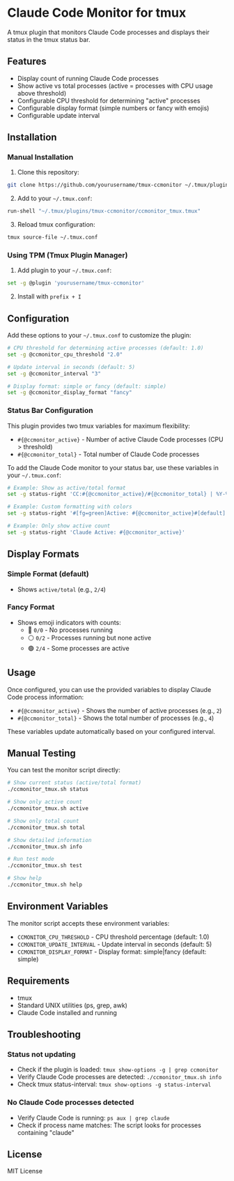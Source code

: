 # Claude Code Monitor for tmux

A tmux plugin that monitors Claude Code processes and displays their status in the tmux status bar.

## Features

- Display count of running Claude Code processes
- Show active vs total processes (active = processes with CPU usage above threshold)
- Configurable CPU threshold for determining "active" processes
- Configurable display format (simple numbers or fancy with emojis)
- Configurable update interval

## Installation

### Manual Installation

1. Clone this repository:
```bash
git clone https://github.com/yourusername/tmux-ccmonitor ~/.tmux/plugins/tmux-ccmonitor
```

2. Add to your `~/.tmux.conf`:
```bash
run-shell "~/.tmux/plugins/tmux-ccmonitor/ccmonitor_tmux.tmux"
```

3. Reload tmux configuration:
```bash
tmux source-file ~/.tmux.conf
```

### Using TPM (Tmux Plugin Manager)

1. Add plugin to your `~/.tmux.conf`:
```bash
set -g @plugin 'yourusername/tmux-ccmonitor'
```

2. Install with `prefix + I`

## Configuration

Add these options to your `~/.tmux.conf` to customize the plugin:

```bash
# CPU threshold for determining active processes (default: 1.0)
set -g @ccmonitor_cpu_threshold "2.0"

# Update interval in seconds (default: 5)
set -g @ccmonitor_interval "3"

# Display format: simple or fancy (default: simple)
set -g @ccmonitor_display_format "fancy"
```

### Status Bar Configuration

This plugin provides two tmux variables for maximum flexibility:
- `#{@ccmonitor_active}` - Number of active Claude Code processes (CPU > threshold)
- `#{@ccmonitor_total}` - Total number of Claude Code processes

To add the Claude Code monitor to your status bar, use these variables in your `~/.tmux.conf`:

```bash
# Example: Show as active/total format
set -g status-right 'CC:#{@ccmonitor_active}/#{@ccmonitor_total} | %Y-%m-%d %H:%M'

# Example: Custom formatting with colors
set -g status-right '#[fg=green]Active: #{@ccmonitor_active}#[default] | Total: #{@ccmonitor_total}'

# Example: Only show active count
set -g status-right 'Claude Active: #{@ccmonitor_active}'
```

## Display Formats

### Simple Format (default)
- Shows `active/total` (e.g., `2/4`)

### Fancy Format
- Shows emoji indicators with counts:
  - 🔴 `0/0` - No processes running
  - ⚪ `0/2` - Processes running but none active
  - 🟢 `2/4` - Some processes are active

## Usage

Once configured, you can use the provided variables to display Claude Code process information:

- `#{@ccmonitor_active}` - Shows the number of active processes (e.g., `2`)
- `#{@ccmonitor_total}` - Shows the total number of processes (e.g., `4`)

These variables update automatically based on your configured interval.

## Manual Testing

You can test the monitor script directly:

```bash
# Show current status (active/total format)
./ccmonitor_tmux.sh status

# Show only active count
./ccmonitor_tmux.sh active

# Show only total count  
./ccmonitor_tmux.sh total

# Show detailed information
./ccmonitor_tmux.sh info

# Run test mode
./ccmonitor_tmux.sh test

# Show help
./ccmonitor_tmux.sh help
```

## Environment Variables

The monitor script accepts these environment variables:

- `CCMONITOR_CPU_THRESHOLD` - CPU threshold percentage (default: 1.0)
- `CCMONITOR_UPDATE_INTERVAL` - Update interval in seconds (default: 5)
- `CCMONITOR_DISPLAY_FORMAT` - Display format: simple|fancy (default: simple)

## Requirements

- tmux
- Standard UNIX utilities (ps, grep, awk)
- Claude Code installed and running

## Troubleshooting

### Status not updating
- Check if the plugin is loaded: `tmux show-options -g | grep ccmonitor`
- Verify Claude Code processes are detected: `./ccmonitor_tmux.sh info`
- Check tmux status-interval: `tmux show-options -g status-interval`

### No Claude Code processes detected
- Verify Claude Code is running: `ps aux | grep claude`
- Check if process name matches: The script looks for processes containing "claude"

## License

MIT License